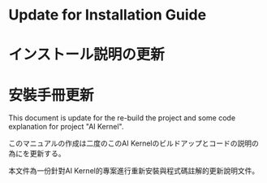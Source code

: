 # Update for Installation Guide

# インストール説明の更新

# 安裝手冊更新

This document is update for the re-build the project and some code explanation for project "AI Kernel".

このマニュアルの作成は二度のこのAI Kernelのビルドアップとコードの説明の為にを更新する。

本文件為一份針對AI Kernel的專案進行重新安裝與程式碼註解的更新說明文件。

